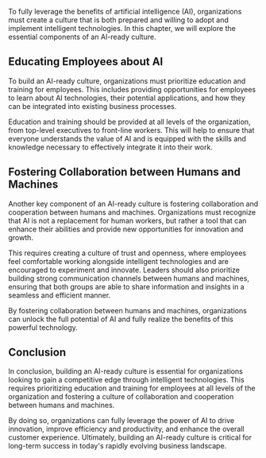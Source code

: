 
To fully leverage the benefits of artificial intelligence (AI), organizations must create a culture that is both prepared and willing to adopt and implement intelligent technologies. In this chapter, we will explore the essential components of an AI-ready culture.

Educating Employees about AI
----------------------------

To build an AI-ready culture, organizations must prioritize education and training for employees. This includes providing opportunities for employees to learn about AI technologies, their potential applications, and how they can be integrated into existing business processes.

Education and training should be provided at all levels of the organization, from top-level executives to front-line workers. This will help to ensure that everyone understands the value of AI and is equipped with the skills and knowledge necessary to effectively integrate it into their work.

Fostering Collaboration between Humans and Machines
---------------------------------------------------

Another key component of an AI-ready culture is fostering collaboration and cooperation between humans and machines. Organizations must recognize that AI is not a replacement for human workers, but rather a tool that can enhance their abilities and provide new opportunities for innovation and growth.

This requires creating a culture of trust and openness, where employees feel comfortable working alongside intelligent technologies and are encouraged to experiment and innovate. Leaders should also prioritize building strong communication channels between humans and machines, ensuring that both groups are able to share information and insights in a seamless and efficient manner.

By fostering collaboration between humans and machines, organizations can unlock the full potential of AI and fully realize the benefits of this powerful technology.

Conclusion
----------

In conclusion, building an AI-ready culture is essential for organizations looking to gain a competitive edge through intelligent technologies. This requires prioritizing education and training for employees at all levels of the organization and fostering a culture of collaboration and cooperation between humans and machines.

By doing so, organizations can fully leverage the power of AI to drive innovation, improve efficiency and productivity, and enhance the overall customer experience. Ultimately, building an AI-ready culture is critical for long-term success in today's rapidly evolving business landscape.
